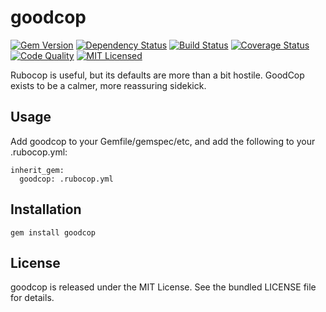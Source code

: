 goodcop
=========

[![Gem Version](https://img.shields.io/gem/v/goodcop.svg)](https://rubygems.org/gems/goodcop)
[![Dependency Status](https://img.shields.io/gemnasium/akerl/goodcop.svg)](https://gemnasium.com/akerl/goodcop)
[![Build Status](https://img.shields.io/circleci/project/akerl/goodcop.svg)](https://circleci.com/gh/akerl/goodcop)
[![Coverage Status](https://img.shields.io/codecov/c/github/akerl/goodcop.svg)](https://codecov.io/github/akerl/goodcop)
[![Code Quality](https://img.shields.io/codacy/b1ea0ddf27f44fd6a4ba0af4e3bf4592.svg)](https://www.codacy.com/app/akerl/goodcop)
[![MIT Licensed](https://img.shields.io/badge/license-MIT-green.svg)](https://tldrlegal.com/license/mit-license)

Rubocop is useful, but its defaults are more than a bit hostile. GoodCop exists to be a calmer, more reassuring sidekick.

## Usage

Add goodcop to your Gemfile/gemspec/etc, and add the following to your .rubocop.yml:

```
inherit_gem:
  goodcop: .rubocop.yml
```

## Installation

    gem install goodcop

## License

goodcop is released under the MIT License. See the bundled LICENSE file for details.

